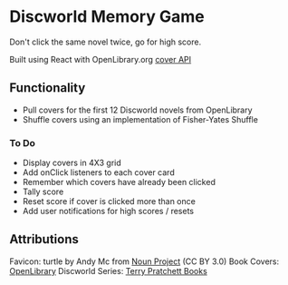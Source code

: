 # Discworld Memory Game

Don't click the same novel twice, go for high score.

Built using React with OpenLibrary.org [cover API](https://openlibrary.org/dev/docs/api/covers)

## Functionality

- Pull covers for the first 12 Discworld novels from OpenLibrary
- Shuffle covers using an implementation of Fisher-Yates Shuffle

### To Do

- Display covers in 4X3 grid
- Add onClick listeners to each cover card
- Remember which covers have already been clicked
- Tally score
- Reset score if cover is clicked more than once
- Add user notifications for high scores / resets

## Attributions
Favicon: turtle by Andy Mc from [Noun Project](https://thenounproject.com/browse/icons/term/turtle/ "turtle Icons") (CC BY 3.0)
Book Covers: [OpenLibrary](https://openlibrary.org)
Discworld Series: [Terry Pratchett Books](https://www.terrypratchettbooks.com/)

